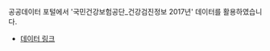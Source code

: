 공공데이터 포털에서 '국민건강보험공단_건강검진정보 2017년' 데이터를 활용하였습니다.   
- [데이터 링크](https://www.data.go.kr/data/15007122/fileData.do)
